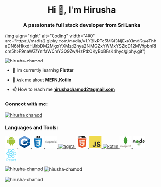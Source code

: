 <h1 align="center">Hi 👋, I'm Hirusha</h1>
<h3 align="center">A passionate full stack developer from Sri Lanka</h3>
(img align="right" alt="Coding" width="400" src="https://media2.giphy.com/media/v1.Y2lkPTc5MGI3NjExeXlmdGtyeThhaDN6bHkxdHJhbDM2MjgxYXMzd2hya2NlMGZxYWMxYSZlcD12MV9pbnRlcm5hbF9naWZfYnlfaWQmY3Q9Zw/HzPtbOKyBoBFsK4hyc/giphy.gif")

<p align="left"> <img src="https://komarev.com/ghpvc/?username=hirusha-chamod&label=Profile%20views&color=0e75b6&style=flat" alt="hirusha-chamod" /> </p>

- 🌱 I’m currently learning **Flutter**

- 💬 Ask me about **MERN,Kotlin**

- 📫 How to reach me **hirushachamod2@gmail.com**

<h3 align="left">Connect with me:</h3>
<p align="left">
<a href="https://fb.com/hirusha chamod" target="blank"><img align="center" src="https://raw.githubusercontent.com/rahuldkjain/github-profile-readme-generator/master/src/images/icons/Social/facebook.svg" alt="hirusha chamod" height="30" width="40" /></a>
</p>

<h3 align="left">Languages and Tools:</h3>
<p align="left"> <a href="https://developer.android.com" target="_blank" rel="noreferrer"> <img src="https://raw.githubusercontent.com/devicons/devicon/master/icons/android/android-original-wordmark.svg" alt="android" width="40" height="40"/> </a> <a href="https://www.w3schools.com/cpp/" target="_blank" rel="noreferrer"> <img src="https://raw.githubusercontent.com/devicons/devicon/master/icons/cplusplus/cplusplus-original.svg" alt="cplusplus" width="40" height="40"/> </a> <a href="https://www.w3schools.com/css/" target="_blank" rel="noreferrer"> <img src="https://raw.githubusercontent.com/devicons/devicon/master/icons/css3/css3-original-wordmark.svg" alt="css3" width="40" height="40"/> </a> <a href="https://expressjs.com" target="_blank" rel="noreferrer"> <img src="https://raw.githubusercontent.com/devicons/devicon/master/icons/express/express-original-wordmark.svg" alt="express" width="40" height="40"/> </a> <a href="https://www.figma.com/" target="_blank" rel="noreferrer"> <img src="https://www.vectorlogo.zone/logos/figma/figma-icon.svg" alt="figma" width="40" height="40"/> </a> <a href="https://www.w3.org/html/" target="_blank" rel="noreferrer"> <img src="https://raw.githubusercontent.com/devicons/devicon/master/icons/html5/html5-original-wordmark.svg" alt="html5" width="40" height="40"/> </a> <a href="https://developer.mozilla.org/en-US/docs/Web/JavaScript" target="_blank" rel="noreferrer"> <img src="https://raw.githubusercontent.com/devicons/devicon/master/icons/javascript/javascript-original.svg" alt="javascript" width="40" height="40"/> </a> <a href="https://kotlinlang.org" target="_blank" rel="noreferrer"> <img src="https://www.vectorlogo.zone/logos/kotlinlang/kotlinlang-icon.svg" alt="kotlin" width="40" height="40"/> </a> <a href="https://www.mongodb.com/" target="_blank" rel="noreferrer"> <img src="https://raw.githubusercontent.com/devicons/devicon/master/icons/mongodb/mongodb-original-wordmark.svg" alt="mongodb" width="40" height="40"/> </a> <a href="https://nodejs.org" target="_blank" rel="noreferrer"> <img src="https://raw.githubusercontent.com/devicons/devicon/master/icons/nodejs/nodejs-original-wordmark.svg" alt="nodejs" width="40" height="40"/> </a> <a href="https://reactjs.org/" target="_blank" rel="noreferrer"> <img src="https://raw.githubusercontent.com/devicons/devicon/master/icons/react/react-original-wordmark.svg" alt="react" width="40" height="40"/> </a> </p>

<p><img align="left" src="https://github-readme-stats.vercel.app/api/top-langs?username=hirusha-chamod&show_icons=true&locale=en&layout=compact" alt="hirusha-chamod" /></p>

<p>&nbsp;<img align="center" src="https://github-readme-stats.vercel.app/api?username=hirusha-chamod&show_icons=true&locale=en" alt="hirusha-chamod" /></p>

<p><img align="center" src="https://github-readme-streak-stats.herokuapp.com/?user=hirusha-chamod&" alt="hirusha-chamod" /></p>
